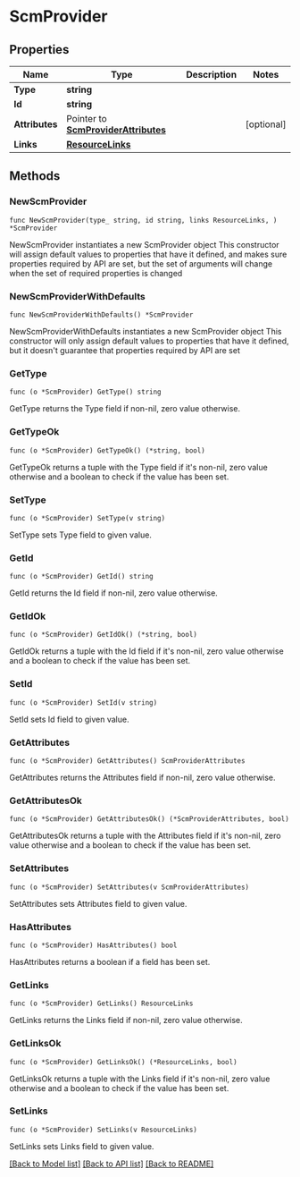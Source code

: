 # ScmProvider

## Properties

Name | Type | Description | Notes
------------ | ------------- | ------------- | -------------
**Type** | **string** |  | 
**Id** | **string** |  | 
**Attributes** | Pointer to [**ScmProviderAttributes**](ScmProviderAttributes.md) |  | [optional] 
**Links** | [**ResourceLinks**](ResourceLinks.md) |  | 

## Methods

### NewScmProvider

`func NewScmProvider(type_ string, id string, links ResourceLinks, ) *ScmProvider`

NewScmProvider instantiates a new ScmProvider object
This constructor will assign default values to properties that have it defined,
and makes sure properties required by API are set, but the set of arguments
will change when the set of required properties is changed

### NewScmProviderWithDefaults

`func NewScmProviderWithDefaults() *ScmProvider`

NewScmProviderWithDefaults instantiates a new ScmProvider object
This constructor will only assign default values to properties that have it defined,
but it doesn't guarantee that properties required by API are set

### GetType

`func (o *ScmProvider) GetType() string`

GetType returns the Type field if non-nil, zero value otherwise.

### GetTypeOk

`func (o *ScmProvider) GetTypeOk() (*string, bool)`

GetTypeOk returns a tuple with the Type field if it's non-nil, zero value otherwise
and a boolean to check if the value has been set.

### SetType

`func (o *ScmProvider) SetType(v string)`

SetType sets Type field to given value.


### GetId

`func (o *ScmProvider) GetId() string`

GetId returns the Id field if non-nil, zero value otherwise.

### GetIdOk

`func (o *ScmProvider) GetIdOk() (*string, bool)`

GetIdOk returns a tuple with the Id field if it's non-nil, zero value otherwise
and a boolean to check if the value has been set.

### SetId

`func (o *ScmProvider) SetId(v string)`

SetId sets Id field to given value.


### GetAttributes

`func (o *ScmProvider) GetAttributes() ScmProviderAttributes`

GetAttributes returns the Attributes field if non-nil, zero value otherwise.

### GetAttributesOk

`func (o *ScmProvider) GetAttributesOk() (*ScmProviderAttributes, bool)`

GetAttributesOk returns a tuple with the Attributes field if it's non-nil, zero value otherwise
and a boolean to check if the value has been set.

### SetAttributes

`func (o *ScmProvider) SetAttributes(v ScmProviderAttributes)`

SetAttributes sets Attributes field to given value.

### HasAttributes

`func (o *ScmProvider) HasAttributes() bool`

HasAttributes returns a boolean if a field has been set.

### GetLinks

`func (o *ScmProvider) GetLinks() ResourceLinks`

GetLinks returns the Links field if non-nil, zero value otherwise.

### GetLinksOk

`func (o *ScmProvider) GetLinksOk() (*ResourceLinks, bool)`

GetLinksOk returns a tuple with the Links field if it's non-nil, zero value otherwise
and a boolean to check if the value has been set.

### SetLinks

`func (o *ScmProvider) SetLinks(v ResourceLinks)`

SetLinks sets Links field to given value.



[[Back to Model list]](../README.md#documentation-for-models) [[Back to API list]](../README.md#documentation-for-api-endpoints) [[Back to README]](../README.md)


